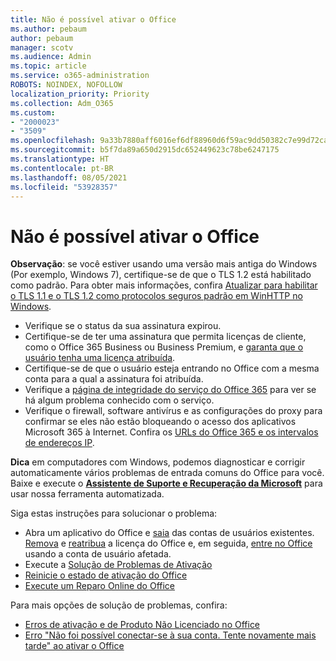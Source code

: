 ```yaml
---
title: Não é possível ativar o Office
ms.author: pebaum
author: pebaum
manager: scotv
ms.audience: Admin
ms.topic: article
ms.service: o365-administration
ROBOTS: NOINDEX, NOFOLLOW
localization_priority: Priority
ms.collection: Adm_O365
ms.custom:
- "2000023"
- "3509"
ms.openlocfilehash: 9a33b7880aff6016ef6df88960d6f59ac9dd50382c7e99d72ca36bc3c9f344ea
ms.sourcegitcommit: b5f7da89a650d2915dc652449623c78be6247175
ms.translationtype: HT
ms.contentlocale: pt-BR
ms.lasthandoff: 08/05/2021
ms.locfileid: "53928357"
---
```

# <a name="unable-to-activate-office"></a>Não é possível ativar o Office

**Observação**: se você estiver usando uma versão mais antiga do Windows (Por exemplo, Windows 7), certifique-se de que o TLS 1.2 está habilitado como padrão. Para obter mais informações, confira [Atualizar para habilitar o TLS 1.1 e o TLS 1.2 como protocolos seguros padrão em WinHTTP no Windows](https://support.microsoft.com/topic/update-to-enable-tls-1-1-and-tls-1-2-as-default-secure-protocols-in-winhttp-in-windows-c4bd73d2-31d7-761e-0178-11268bb10392).

- Verifique se o status da sua assinatura expirou.
- Certifique-se de ter uma assinatura que permita licenças de cliente, como o Office 365 Business ou Business Premium, e [garanta que o usuário tenha uma licença atribuída](/microsoft-365/admin/manage/assign-licenses-to-users).
- Certifique-se de que o usuário esteja entrando no Office com a mesma conta para a qual a assinatura foi atribuída.
- Verifique a [página de integridade do serviço do Office 365](/office365/enterprise/view-service-health) para ver se há algum problema conhecido com o serviço.
- Verifique o firewall, software antivírus e as configurações do proxy para confirmar se eles não estão bloqueando o acesso dos aplicativos Microsoft 365 à Internet. Confira os [URLs do Office 365 e os intervalos de endereços IP](/office365/enterprise/urls-and-ip-address-ranges "Intervalos de endereços IP e URLs do Office 365").

**Dica** em computadores com Windows, podemos diagnosticar e corrigir automaticamente vários problemas de entrada comuns do Office para você. Baixe e execute o  **[Assistente de Suporte e Recuperação da Microsoft](https://aka.ms/SaRA-OfficeSignInScenario)** para usar nossa ferramenta automatizada.

Siga estas instruções para solucionar o problema:

- Abra um aplicativo do Office e [saia](https://support.office.com/article/5a20dc11-47e9-4b6f-945d-478cb6d92071) das contas de usuários existentes. [Remova](/microsoft-365/admin/manage/remove-licenses-from-users) e [reatribua](/microsoft-365/admin/manage/assign-licenses-to-users) a licença do Office e, em seguida, [entre no Office](https://support.office.com/article/628ea040-f265-49de-b986-be09c3ebf8a9) usando a conta de usuário afetada.
- Execute a [Solução de Problemas de Ativação](https://aka.ms/SARA-OfficeActivation-Alchemy)
- [Reinicie o estado de ativação do Office](/office365/troubleshoot/activation/reset-office-365-proplus-activation-state "Reiniciar o estado de ativação do Office")
- [Execute um Reparo Online do Office](https://support.office.com/Article/7821d4b6-7c1d-4205-aa0e-a6b40c5bb88b?wt.mc_id=Alchemy_ClientDIA)

Para mais opções de solução de problemas, confira:  

- [Erros de ativação e de Produto Não Licenciado no Office](https://support.office.com/Article/0d23d3c0-c19c-4b2f-9845-5344fedc4380?wt.mc_id=Alchemy_ClientDIA)
- [Erro "Não foi possível conectar-se à sua conta. Tente novamente mais tarde" ao ativar o Office](/office/troubleshoot/activation-installation/issue-when-activate-office-from-office-365)